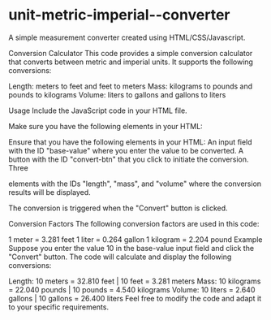 # unit-metric-imperial--converter
A simple measurement converter created using HTML/CSS/Javascript. 

Conversion Calculator
This code provides a simple conversion calculator that converts between metric and imperial units. It supports the following conversions:

Length: meters to feet and feet to meters
Mass: kilograms to pounds and pounds to kilograms
Volume: liters to gallons and gallons to liters

Usage
Include the JavaScript code in your HTML file.

Make sure you have the following elements in your HTML:


Ensure that you have the following elements in your HTML:
An input field with the ID "base-value" where you enter the value to be converted.
A button with the ID "convert-btn" that you click to initiate the conversion.
Three <div> elements with the IDs "length", "mass", and "volume" where the conversion results will be displayed.

The conversion is triggered when the "Convert" button is clicked.

Conversion Factors
The following conversion factors are used in this code:

1 meter = 3.281 feet
1 liter = 0.264 gallon
1 kilogram = 2.204 pound
Example
Suppose you enter the value 10 in the base-value input field and click the "Convert" button. The code will calculate and display the following conversions:

Length: 10 meters = 32.810 feet | 10 feet = 3.281 meters
Mass: 10 kilograms = 22.040 pounds | 10 pounds = 4.540 kilograms
Volume: 10 liters = 2.640 gallons | 10 gallons = 26.400 liters
Feel free to modify the code and adapt it to your specific requirements.
